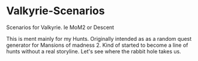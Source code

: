 # Valkyrie-Scenarios
Scenarios for Valkyrie. Ie MoM2 or Descent 

This is ment mainly for my Hunts.
Originally intended as as a random quest generator for Mansions of madness 2.
Kind of started to become a line of hunts without a real storyline.
Let's see where the rabbit hole takes us.
